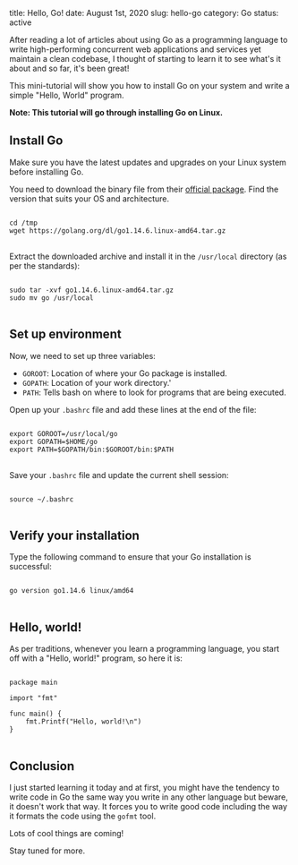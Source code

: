 title: Hello, Go!
date: August 1st, 2020
slug: hello-go
category: Go
status: active

After reading a lot of articles about using Go as a programming language to write high-performing concurrent web applications and services yet maintain a clean codebase, I thought of starting to learn it to see what's it about and so far, it's been great!

This mini-tutorial will show you how to install Go on your system and write a simple "Hello, World" program.

**Note: This tutorial will go through installing Go on Linux.**

## Install Go
Make sure you have the latest updates and upgrades on your Linux system before installing Go.

You need to download the binary file from their [official package](https://golang.org/dl/). Find the version that suits your OS and architecture.
<pre>
<code class="bash">
cd /tmp
wget https://golang.org/dl/go1.14.6.linux-amd64.tar.gz
</code>
</pre>

Extract the downloaded archive and install it in the `/usr/local` directory (as per the standards):
<pre>
<code class="bash">
sudo tar -xvf go1.14.6.linux-amd64.tar.gz
sudo mv go /usr/local
</code>
</pre>

## Set up environment
Now, we need to set up three variables:

- `GOROOT`: Location of where your Go package is installed.
- `GOPATH`: Location of your work directory.'
- `PATH`: Tells bash on where to look for programs that are being executed.

Open up your `.bashrc` file and add these lines at the end of the file:

<pre>
<code class="bash">
export GOROOT=/usr/local/go
export GOPATH=$HOME/go
export PATH=$GOPATH/bin:$GOROOT/bin:$PATH
</code>
</pre>

Save your `.bashrc` file and update the current shell session:
<pre>
<code class="bash">
source ~/.bashrc
</code>
</pre>

## Verify your installation 
Type the following command to ensure that your Go installation is successful:
<pre>
<code class="bash">
go version go1.14.6 linux/amd64
</code>
</pre>

## Hello, world!
As per traditions, whenever you learn a programming language, you start off with a "Hello, world!" program, so here it is:
<pre>
<code class="go">
package main

import "fmt"

func main() {
    fmt.Printf("Hello, world!\n")
} 
</code>
</pre>

## Conclusion
I just started learning it today and at first, you might have the tendency to write code in Go the same way you write in any other language but beware, it doesn't work that way. It forces you to write good code including the way it formats the code using the `gofmt` tool.

Lots of cool things are coming!

Stay tuned for more.